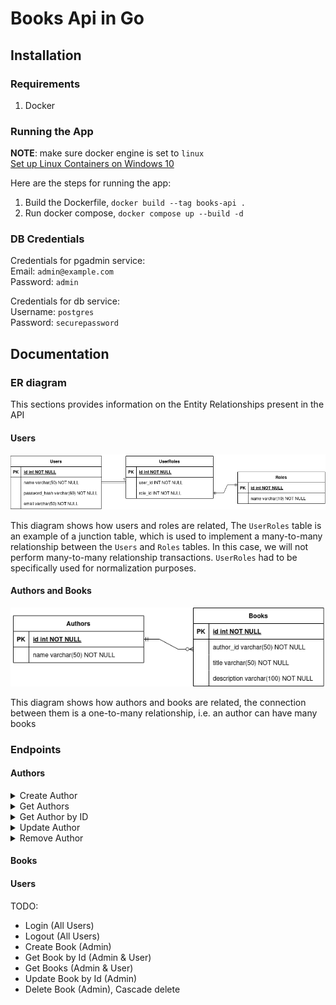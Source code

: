 # Books Api in Go

## Installation

### Requirements
1. Docker

### Running the App
**NOTE**: make sure docker engine is set to `linux`  
[Set up Linux Containers on Windows 10](https://learn.microsoft.com/en-us/virtualization/windowscontainers/quick-start/quick-start-windows-10-linux)

Here are the steps for running the app:
1. Build the Dockerfile, `docker build --tag books-api .`
2. Run docker compose, `docker compose up --build -d`

### DB Credentials
Credentials for pgadmin service:  
Email: `admin@example.com`  
Password: `admin`

Credentials for db service:  
Username: `postgres`  
Password: `securepassword`

## Documentation 

### ER diagram
This sections provides information on the Entity Relationships present in the API

#### Users
![](./docs/img/user-roles.png)

This diagram shows how users and roles are related, 
The `UserRoles` table is an example of a junction table, 
which is used to implement a many-to-many relationship between the `Users` and `Roles` tables. 
In this case, we will not perform many-to-many relationship transactions.
`UserRoles` had to be specifically used for normalization purposes.

#### Authors and Books
![](./docs/img/author-books.png)

This diagram shows how authors and books are related,
the connection between them is a one-to-many relationship, i.e. an author can have many books

### Endpoints

#### Authors 
<details>
    <summary> Create Author </summary>

    `POST /authors
   
    {
        "name": string
    }
    `
</details>

<details>
    <summary> Get Authors </summary>
    
    `GET /authors`
</details>

<details>
    <summary> Get Author by ID </summary>

    `GET /authors/:id`
</details>

<details>
    <summary> Update Author </summary>

    `
    PUT /authors/:id

    {
        "name" string
    }
    ``
</details>

<details>
    <summary> Remove Author </summary>

    `DELETE /authors/:id`
</details>

#### Books

#### Users


TODO:
- Login (All Users)
- Logout (All Users)
- Create Book (Admin)
- Get Book by Id (Admin & User)
- Get Books (Admin & User)
- Update Book by Id (Admin)
- Delete Book (Admin), Cascade delete

